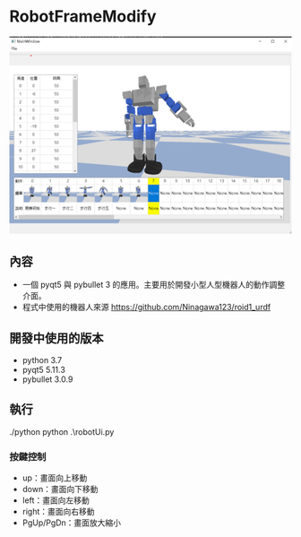 # RobotFrameModify
![](interface.png)

## 內容 
- 一個 pyqt5 與 pybullet 3 的應用。主要用於開發小型人型機器人的動作調整介面。
- 程式中使用的機器人來源
https://github.com/Ninagawa123/roid1_urdf

## 開發中使用的版本
- python 3.7
- pyqt5 5.11.3
- pybullet  3.0.9

## 執行
./python python .\robotUi.py

### 按鍵控制
- up：畫面向上移動
- down：畫面向下移動
- left：畫面向左移動
- right：畫面向右移動
- PgUp/PgDn：畫面放大縮小
